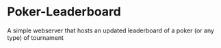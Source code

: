 # Poker-Leaderboard
A simple webserver that hosts an updated leaderboard of a poker (or any type) of tournament
